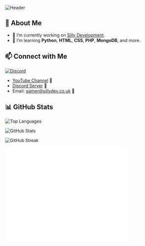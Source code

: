 ![Header](https://user-images.githubusercontent.com/79448904/206868050-ff990422-80f7-4e03-a7e5-42485308722d.png)


## 👋 About Me

- 🔭 I’m currently working on [Silly Development](https://discord.gg/sillydev).
- 🌱 I’m learning **Python**, **HTML**, **CSS**, **PHP**, **MongoDB**, and more.

## 📫 Connect with Me

<a href="https://discord.com/channels/@me/763471049894527006">
  <img src="https://discord.c99.nl/widget/theme-2/763471049894527006.png" alt="Discord" />
</a>

- [YouTube Channel](https://www.youtube.com/thegamer3514) 🎥
- [Discord Server](https://discord.gg/sillydev) 💬
- Email: [gamer@sillydev.co.uk](mailto:gamer@sillydev.co.uk) 📧

## 📊 GitHub Stats

<p>
  <img align="left" src="https://github-readme-stats.vercel.app/api/top-langs?username=thegamer3514&show_icons=true&locale=en&layout=compact&theme=radical" alt="Top Languages" />
</p>
<br>
<p>
  <img align="left" src="https://github-readme-stats.vercel.app/api?username=thegamer3514&show_icons=true&locale=en&theme=radical" alt="GitHub Stats" />
</p>
<br>
<p>
  <img align="left" src="https://github-readme-streak-stats.herokuapp.com/?user=thegamer3514" alt="GitHub Streak" />
</p>
<br>
<p>
  <img align="left" src="/github-metrics.svg" alt="Metrics" width="400">
</p>
